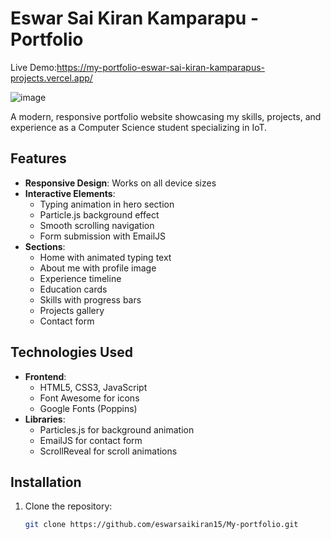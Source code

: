 # Eswar Sai Kiran Kamparapu - Portfolio

Live Demo:https://my-portfolio-eswar-sai-kiran-kamparapus-projects.vercel.app/

![image](https://github.com/user-attachments/assets/577e20ff-c3e7-47c4-9a37-0d113e9b3281)

A modern, responsive portfolio website showcasing my skills, projects, and experience as a Computer Science student specializing in IoT.

## Features

- **Responsive Design**: Works on all device sizes
- **Interactive Elements**: 
  - Typing animation in hero section
  - Particle.js background effect
  - Smooth scrolling navigation
  - Form submission with EmailJS
- **Sections**:
  - Home with animated typing text
  - About me with profile image
  - Experience timeline
  - Education cards
  - Skills with progress bars
  - Projects gallery
  - Contact form

## Technologies Used

- **Frontend**:
  - HTML5, CSS3, JavaScript
  - Font Awesome for icons
  - Google Fonts (Poppins)
- **Libraries**:
  - Particles.js for background animation
  - EmailJS for contact form
  - ScrollReveal for scroll animations

## Installation

1. Clone the repository:
   ```bash
   git clone https://github.com/eswarsaikiran15/My-portfolio.git
